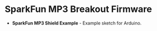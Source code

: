 SparkFun MP3 Breakout Firmware
===================================

* **SparkFun MP3 Shield Example** - Example sketch for Arduino. 


